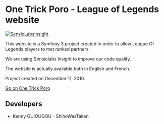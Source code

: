 One Trick Poro - League of Legends website
==========

[![SensioLabsInsight](https://insight.sensiolabs.com/projects/bffd0741-786b-4a3c-808d-23ffc51b95a3/big.png)](https://insight.sensiolabs.com/projects/bffd0741-786b-4a3c-808d-23ffc51b95a3)

This website is a Symfony 3 project created in order to allow League Of Legends players to met ranked partners.

We are using Sensiolabs Insight to improve our code quality.

The website is actually available both in English and French.

Project created on December 11, 2016.

[Go on One Trick Poro](http://onetrickporo.com)

Developers
------
* Kenny GUIOUGOU  - ShihoWasTaken
